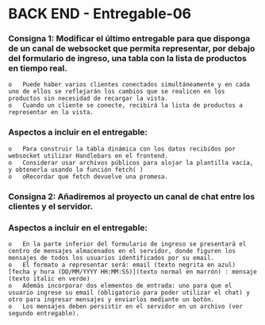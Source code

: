 # BACK END - Entregable-06

###  Consigna 1:  Modificar el último entregable para que disponga de un canal de websocket que permita representar, por debajo del formulario de ingreso, una tabla con la lista de productos en tiempo real. 
    o   Puede haber varios clientes conectados simultáneamente y en cada uno de ellos se reflejarán los cambios que se realicen en los productos sin necesidad de recargar la vista.
    o   Cuando un cliente se conecte, recibirá la lista de productos a representar en la vista.

### Aspectos a incluir en el entregable:
    o   Para construir la tabla dinámica con los datos recibidos por websocket utilizar Handlebars en el frontend.      
    o   Considerar usar archivos públicos para alojar la plantilla vacía, y obtenerla usando la función fetch( )
    o   oRecordar que fetch devuelve una promesa.



### Consigna 2:  Añadiremos al proyecto un canal de chat entre los clientes y el servidor.

### Aspectos a incluir en el entregable:
    o   En la parte inferior del formulario de ingreso se presentará el centro de mensajes almacenados en el servidor, donde figuren los mensajes de todos los usuarios identificados por su email.       
    o   El formato a representar será: email (texto negrita en azul) [fecha y hora (DD/MM/YYYY HH:MM:SS)](texto normal en marrón) : mensaje (texto italic en verde) 
    o   Además incorporar dos elementos de entrada: uno para que el usuario ingrese su email (obligatorio para poder utilizar el chat) y otro para ingresar mensajes y enviarlos mediante un botón.
    o   Los mensajes deben persistir en el servidor en un archivo (ver segundo entregable).

